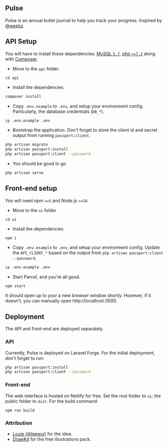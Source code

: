 ## Pulse
Pulse is an annual bullet journal to help you track your progress. Inspired by [@weelui](https://twitter.com/weelui/status/1082070518520414209).

## API Setup
You will have to install these dependencies: [MySQL `5.7`](https://dev.mysql.com/downloads/mysql/5.7.html), [php `>=7.2`](https://thishosting.rocks/install-php-on-ubuntu/) along with [Composer](https://getcomposer.org/).

- Move to the `api` folder.
```
cd api
```
- Install the dependencies
```bash
composer install
```

- Copy `.env.example` to `.env`, and setup your environment config. Particularly, the database credentials (`DB_*`).
```bash
cp .env.example .env
```

- Bootstrap the application. Don't forget to store the client id and secret output from running `passport:client`.
```bash
php artisan migrate
php artisan passport:install
php artisan passport:client --password
```

- You should be good to go
```bash
php artisan serve
```

## Front-end setup
You will need npm `>=5` and Node.js `>=10`.

- Move to the `ui` folder
```
cd ui
```

- Install the dependencies
```
npm i
```

- Copy `.env.example` to `.env`, and setup your environment config. Update the `API_CLIENT_*` based on the output from `php artisan passport:client --password`.
```bash
cp .env.example .env
```

- Start Parcel, and you're all good.
```bash
npm start
```

It should open up to your a new browser window shortly. However, if it doesn't, you can manually open http://localhost:3000.

## Deployment
The API and front-end are deployed separately.

### API
Currently, Pulse is deployed on Laravel Forge. For the initial deployment, don't forget to run:
```bash
php artisan passport:install
php artisan passport:client --password
```

### Front-end
The web interface is hosted on Netlify for free. Set the root folder to `ui`; the public folder to `dist`. For the build command:
```
npm run build
```

### Attribution
- [Louie (@leewui)](https://twitter.com/weelui/status/1082070518520414209) for the idea.
- [DrawKit](https://www.drawkit.io/illustrations/drawing-woman-colour) for the free illustrations pack.